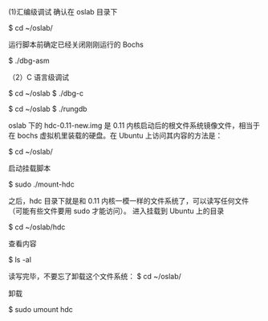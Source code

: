 (1)汇编级调试
 确认在 oslab 目录下
 
$ cd ~/oslab/

运行脚本前确定已经关闭刚刚运行的 Bochs

$ ./dbg-asm

（2）C 语言级调试

$ cd ~/oslab
$ ./dbg-c

$ cd ~/oslab
$ ./rungdb

oslab 下的 hdc-0.11-new.img 是 0.11 内核启动后的根文件系统镜像文件，相当于在 bochs 虚拟机里装载的硬盘。在 Ubuntu 上访问其内容的方法是：

$ cd ~/oslab/


启动挂载脚本

$ sudo ./mount-hdc

之后，hdc 目录下就是和 0.11 内核一模一样的文件系统了，可以读写任何文件（可能有些文件要用 sudo 才能访问）。
进入挂载到 Ubuntu 上的目录

$ cd ~/oslab/hdc

查看内容

$ ls -al

读写完毕，不要忘了卸载这个文件系统：
$ cd ~/oslab/

卸载

$ sudo umount hdc